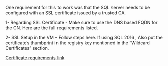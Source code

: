 One requirement for this to work was that the SQL server needs to be configured with an SSL certificate issued by a trusted CA.

1- Regarding SSL Certificate -  Make sure to use the DNS based FQDN for the CN.  Here are the full requirements listed. 

2- SSL Setup in the VM - Follow steps here. If using SQL 2016 , Also put the certificate’s thumbprint in the registry key mentioned in the “Wildcard Certificates” section. 

[Certificate requirements link](https://docs.microsoft.com/en-us/sql/database-engine/configure-windows/enable-encrypted-connections-to-the-database-engine?view=sql-server-2017#certificate-requirements)